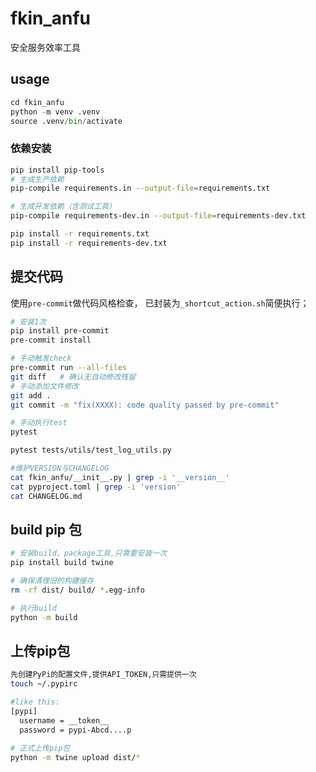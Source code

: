 # fkin_anfu

安全服务效率工具

## usage

```python
cd fkin_anfu
python -m venv .venv
source .venv/bin/activate
```

### 依赖安装

```bash
pip install pip-tools
# 生成生产依赖
pip-compile requirements.in --output-file=requirements.txt

# 生成开发依赖（含测试工具）
pip-compile requirements-dev.in --output-file=requirements-dev.txt

pip install -r requirements.txt
pip install -r requirements-dev.txt
```

## 提交代码

使用`pre-commit`做代码风格检查， 已封装为`_shortcut_action.sh`简便执行；

```bash
# 安装1次
pip install pre-commit
pre-commit install
```

```bash
# 手动触发check
pre-commit run --all-files
git diff   # 确认无自动修改残留
# 手动添加文件修改
git add .
git commit -m "fix(XXXX): code quality passed by pre-commit"
```

```bash
# 手动执行test
pytest

pytest tests/utils/test_log_utils.py
```

```bash
#维护VERSION与CHANGELOG
cat fkin_anfu/__init__.py | grep -i '__version__'
cat pyproject.toml | grep -i 'version'
cat CHANGELOG.md
```

## build pip 包

```bash
# 安装build、package工具,只需要安装一次
pip install build twine
```

```bash
# 确保清理旧的构建缓存
rm -rf dist/ build/ *.egg-info

# 执行build
python -m build
```

## 上传pip包

```bash
先创建PyPi的配置文件,提供API_TOKEN,只需提供一次
touch ~/.pypirc

#like this:
[pypi]
  username = __token__
  password = pypi-Abcd....p
```

```bash
# 正式上传pip包
python -m twine upload dist/*
```
